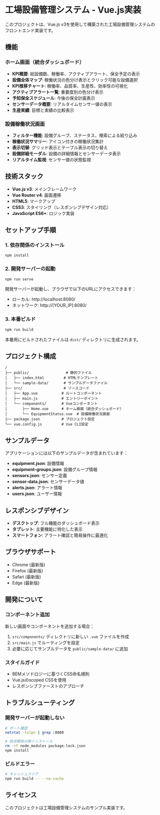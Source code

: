 # 工場設備管理システム - Vue.js実装

このプロジェクトは、Vue.js v3を使用して構築された工場設備管理システムのフロントエンド実装です。

## 機能

### ホーム画面（統合ダッシュボード）
- **KPI概要**: 総設備数、稼働率、アクティブアラート、保全予定の表示
- **設備全体マップ**: 稼働状況の色分け表示とクリック可能な設備選択
- **KPI推移チャート**: 稼働率、品質率、生産性、効率性の可視化
- **アクティブアラート一覧**: 重要度別の色分け表示
- **予知保全スケジュール**: 今後の保全計画表示
- **センサーデータ概要**: リアルタイムセンサー値の表示
- **生産実績**: 目標と実績の比較表示

### 設備稼働状況画面
- **フィルター機能**: 設備グループ、ステータス、検索による絞り込み
- **稼働状況サマリー**: アイコン付きの稼働状況集計
- **表示切替**: グリッド表示とテーブル表示の切り替え
- **設備詳細モーダル**: 設備の詳細情報とセンサーデータ表示
- **リアルタイム監視**: センサー値の状態監視

## 技術スタック

- **Vue.js v3**: メインフレームワーク
- **Vue Router v4**: 画面遷移
- **HTML5**: マークアップ
- **CSS3**: スタイリング（レスポンシブデザイン対応）
- **JavaScript ES6+**: ロジック実装

## セットアップ手順

### 1. 依存関係のインストール

```bash
npm install
```

### 2. 開発サーバーの起動

```bash
npm run serve
```

開発サーバーが起動し、ブラウザで以下のURLにアクセスできます：
- ローカル: http://localhost:8080/
- ネットワーク: http://[YOUR_IP]:8080/

### 3. 本番ビルド

```bash
npm run build
```

本番用にビルドされたファイルは `dist/` ディレクトリに生成されます。

## プロジェクト構成

```
/
├── public/                 # 静的ファイル
│   ├── index.html         # HTMLテンプレート
│   └── sample-data/       # サンプルデータファイル
├── src/                   # ソースコード
│   ├── App.vue           # ルートコンポーネント
│   ├── main.js           # エントリーポイント
│   └── components/       # Vueコンポーネント
│       ├── Home.vue      # ホーム画面（統合ダッシュボード）
│       └── EquipmentStatus.vue  # 設備稼働状況画面
├── package.json          # プロジェクト設定
└── vue.config.js         # Vue CLI設定
```

## サンプルデータ

アプリケーションには以下のサンプルデータが含まれています：

- **equipment.json**: 設備情報
- **equipment-groups.json**: 設備グループ情報
- **sensors.json**: センサー定義
- **sensor-data.json**: センサーデータ値
- **alerts.json**: アラート情報
- **users.json**: ユーザー情報

## レスポンシブデザイン

- **デスクトップ**: フル機能のダッシュボード表示
- **タブレット**: 主要機能に特化した表示
- **スマートフォン**: アラート確認と簡易操作に最適化

## ブラウザサポート

- Chrome (最新版)
- Firefox (最新版)
- Safari (最新版)
- Edge (最新版)

## 開発について

### コンポーネント追加

新しい画面やコンポーネントを追加する場合：

1. `src/components/` ディレクトリに新しい `.vue` ファイルを作成
2. `src/main.js` でルーティングを設定
3. 必要に応じてサンプルデータを `public/sample-data/` に追加

### スタイルガイド

- BEMメソドロジーに基づくCSS命名規則
- Vue.jsのscoped CSSを使用
- レスポンシブファーストのアプローチ

## トラブルシューティング

### 開発サーバーが起動しない

```bash
# ポート確認
netstat -tulpn | grep :8080

# 依存関係の再インストール
rm -rf node_modules package-lock.json
npm install
```

### ビルドエラー

```bash
# キャッシュクリア
npm run build -- --no-cache
```

## ライセンス

このプロジェクトは工場設備管理システムのサンプル実装です。